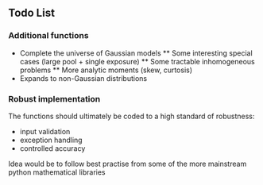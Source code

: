 ## Todo List

### Additional functions

* Complete the universe of Gaussian models
** Some interesting special cases (large pool + single exposure)
** Some tractable inhomogeneous problems
** More analytic moments (skew, curtosis)
* Expands to non-Gaussian distributions

### Robust implementation

The functions should ultimately be coded to a high standard of robustness:
* input validation
* exception handling
* controlled accuracy 

Idea would be to follow best practise from some of the more mainstream python mathematical libraries
